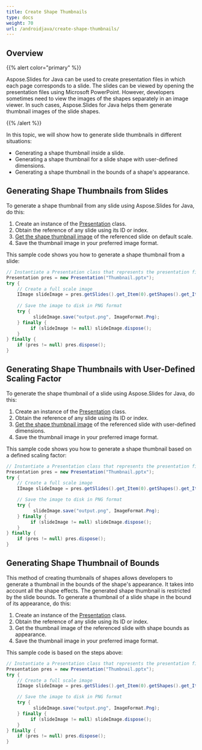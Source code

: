 ```yaml
---
title: Create Shape Thumbnails
type: docs
weight: 70
url: /androidjava/create-shape-thumbnails/
---
```



## **Overview**
{{% alert color="primary" %}} 

Aspose.Slides for Java can be used to create presentation files in which each page corresponds to a slide. The slides can be viewed by opening the presentation files using Microsoft PowerPoint. However, developers sometimes need to view the images of the shapes separately in an image viewer. In such cases, Aspose.Slides for Java helps them generate thumbnail images of the slide shapes.

{{% /alert %}} 

In this topic, we will show how to generate slide thumbnails in different situations:

- Generating a shape thumbnail inside a slide.
- Generating a shape thumbnail for a slide shape with user-defined dimensions.
- Generating a shape thumbnail in the bounds of a shape's appearance.

## **Generating Shape Thumbnails from Slides**
To generate a shape thumbnail from any slide using Aspose.Slides for Java, do this:

1. Create an instance of the [Presentation](https://reference.aspose.com/slides/androidjava/com.aspose.slides/presentation) class.
1. Obtain the reference of any slide using its ID or index.
1. [Get the shape thumbnail image](https://reference.aspose.com/slides/androidjava/com.aspose.slides/IShape#getImage--) of the referenced slide on default scale.
1. Save the thumbnail image in your preferred image format.

This sample code shows you how to generate a shape thumbnail from a slide:

```java
// Instantiate a Presentation class that represents the presentation file
Presentation pres = new Presentation("Thumbnail.pptx");
try {
    // Create a full scale image
    IImage slideImage = pres.getSlides().get_Item(0).getShapes().get_Item(0).getImage();
    
    // Save the image to disk in PNG format
    try {
          slideImage.save("output.png", ImageFormat.Png);
    } finally {
         if (slideImage != null) slideImage.dispose();
    }
} finally {
    if (pres != null) pres.dispose();
}
```

## **Generating Shape Thumbnails with User-Defined Scaling Factor**
To generate the shape thumbnail of a slide using Aspose.Slides for Java, do this:

1. Create an instance of the [Presentation](https://reference.aspose.com/slides/androidjava/com.aspose.slides/presentation) class.
1. Obtain the reference of any slide using its ID or index.
1. [Get the shape thumbnail image](https://reference.aspose.com/slides/androidjava/com.aspose.slides/IShape#getImage-int-float-float-) of the referenced slide with user-defined dimensions.
1. Save the thumbnail image in your preferred image format.

This sample code shows you how to generate a shape thumbnail based on a defined scaling factor:

```java
// Instantiate a Presentation class that represents the presentation file
Presentation pres = new Presentation("Thumbnail.pptx");
try {
    // Create a full scale image
    IImage slideImage = pres.getSlides().get_Item(0).getShapes().get_Item(0).getImage(ShapeThumbnailBounds.Shape, 1, 1);

    // Save the image to disk in PNG format
    try {
          slideImage.save("output.png", ImageFormat.Png);
    } finally {
         if (slideImage != null) slideImage.dispose();
    }
} finally {
    if (pres != null) pres.dispose();
}
```

## **Generating Shape Thumbnail of Bounds**
This method of creating thumbnails of shapes allows developers to generate a thumbnail in the bounds of the shape's appearance. It takes into account all the shape effects. The generated shape thumbnail is restricted by the slide bounds. To generate a thumbnail of a slide shape in the bound of its appearance, do this:

1. Create an instance of the [Presentation](https://reference.aspose.com/slides/androidjava/com.aspose.slides/presentation) class.
1. Obtain the reference of any slide using its ID or index.
1. Get the thumbnail image of the referenced slide with shape bounds as appearance.
1. Save the thumbnail image in your preferred image format.

This sample code is based on the steps above:

```java
// Instantiate a Presentation class that represents the presentation file
Presentation pres = new Presentation("Thumbnail.pptx");
try {
    // Create a full scale image
    IImage slideImage = pres.getSlides().get_Item(0).getShapes().get_Item(0).getImage(ShapeThumbnailBounds.Appearance, 1, 1);

    // Save the image to disk in PNG format
    try {
          slideImage.save("output.png", ImageFormat.Png);
    } finally {
         if (slideImage != null) slideImage.dispose();
    }
} finally {
    if (pres != null) pres.dispose();
}
```